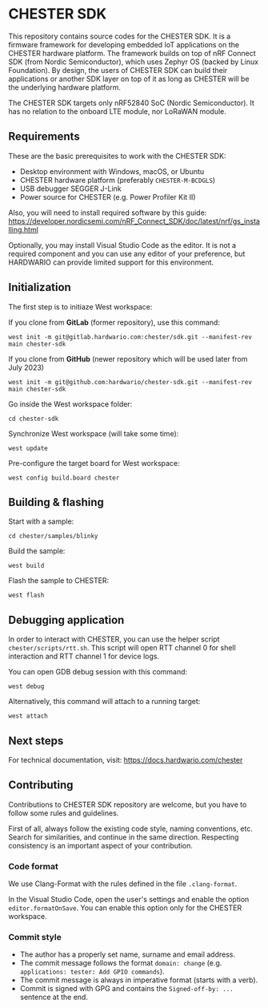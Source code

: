 # CHESTER SDK

This repository contains source codes for the CHESTER SDK. It is a firmware framework for developing embedded IoT applications on the CHESTER hardware platform. The framework builds on top of nRF Connect SDK (from Nordic Semiconductor), which uses Zephyr OS (backed by Linux Foundation). By design, the users of CHESTER SDK can build their applications or another SDK layer on top of it as long as CHESTER will be the underlying hardware platform.

The CHESTER SDK targets only nRF52840 SoC (Nordic Semiconductor). It has no relation to the onboard LTE module, nor LoRaWAN module.

## Requirements

These are the basic prerequisites to work with the CHESTER SDK:

* Desktop environment with Windows, macOS, or Ubuntu
* CHESTER hardware platform (preferably `CHESTER-M-BCDGLS`)
* USB debugger SEGGER J-Link
* Power source for CHESTER (e.g. Power Profiler Kit II)

Also, you will need to install required software by this guide:
https://developer.nordicsemi.com/nRF_Connect_SDK/doc/latest/nrf/gs_installing.html

Optionally, you may install Visual Studio Code as the editor. It is not a required component and you can use any editor of your preference, but HARDWARIO can provide limited support for this environment.

## Initialization

The first step is to initiaze West workspace:

If you clone from **GitLab** (former repository), use this command:
```
west init -m git@gitlab.hardwario.com:chester/sdk.git --manifest-rev main chester-sdk
```

If you clone from **GitHub** (newer repository which will be used later from July 2023)
```
west init -m git@github.com:hardwario/chester-sdk.git --manifest-rev main chester-sdk
```

Go inside the West workspace folder:

```
cd chester-sdk
```

Synchronize West workspace (will take some time):

```
west update
```

Pre-configure the target board for West workspace:

```
west config build.board chester
```

## Building & flashing

Start with a sample:

```
cd chester/samples/blinky
```

Build the sample:

```
west build
```

Flash the sample to CHESTER:

```
west flash
```

## Debugging application

In order to interact with CHESTER, you can use the helper script `chester/scripts/rtt.sh`. This script will open RTT channel 0 for shell interaction and RTT channel 1 for device logs.

You can open GDB debug session with this command:

```
west debug
```

Alternatively, this command will attach to a running target:

```
west attach
```

## Next steps

For technical documentation, visit: https://docs.hardwario.com/chester

## Contributing

Contributions to CHESTER SDK repository are welcome, but you have to follow some rules and guidelines.

First of all, always follow the existing code style, naming conventions, etc. Search for similarities, and continue in the same direction. Respecting consistency is an important aspect of your contribution.

### Code format

We use Clang-Format with the rules defined in the file `.clang-format`.

In the Visual Studio Code, open the user's settings and enable the option `editor.formatOnSave`. You can enable this option only for the CHESTER workspace.

### Commit style

- The author has a properly set name, surname and email address.
- The commit message follows the format `domain: change` (e.g. `applications: tester: Add GPIO commands`).
- The commit message is always in imperative format (starts with a verb).
- Commit is signed with GPG and contains the `Signed-off-by: ...` sentence at the end.
